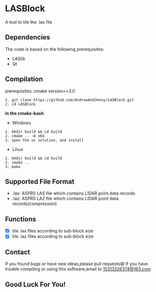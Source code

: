 # LASBlock

A tool to tile the .las file

## Dependencies

The code is based on the following prerequisites:
* LASlib
* Qt

##  Compilation
prerequisites: cmake version>=3.0

```
1. git clone https://github.com/AndrewAndJenny/LASBlock.git
2. cd LASBlock
```

**in the cmake-bash**
* Windows
```
1. mkdir build && cd build
2. cmake .. -A x64
3. open the vs solution, and install
```
* Linux
```
1. mkdir build && cd build
2. cmake ..
3. make
```

## Supported File Format
* .las: ASPRS LAS file which contains LIDAR point data records
* .laz: ASPRS LAZ file which contains LIDAR point data records(compression)

## Functions
- [x] tile .las files according to sub-block size
- [x] tile .laz files according to sub-block size

##  Contact
If you found bugs or have new ideas,please pull requests:smile:
If you have trouble compiling or using this software,email to 15313326374@163.com

## Good Luck For You!
